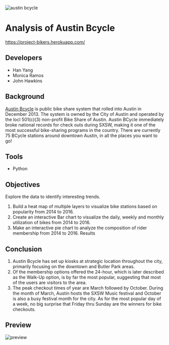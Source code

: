 ![austin bcycle](https://www.open-austin.org/assets/images/austin-b-cycle.png)
# Analysis of Austin Bcycle
https://project-bikers.herokuapp.com/
## Developers
* Han Yang 
* Monica Ramos
* John Hawkins
## Background
[Austin Bcycle](https://austin.bcycle.com/) is public bike share system that rolled into Austin in December 2013. The system is owned by the City of Austin and operated by the locl 501(c)(3) non-profit Bike Share of Austin. Austin BCycle immediately broke national records for check outs during SXSW, making it one of the most successful bike-sharing programs in the country. There are currently 75 BCycle stations around downtown Austin, in all the places you want to go!
## Tools 
* Python
## Objectives
Explore the data to identify interesting trends. 
1. Build a heat map of multiple layers to visualize bike stations based on popularity from 2014 to 2016.
2. Create an interactive Bar chart to visualize the daily, weekly and monthly utilization of bikes from 2014 to 2016.
3. Make an interactive pie chart to analyze the composition of rider membership from 2014 to 2016.
Results

## Conclusion
1. Austin Bcycle has set up kiosks at strategic location throughout the city, primarily focusing on the downtown and Butler Park areas.
2. Of the membership options offered the 24-hour, which is later described as the Walk-Up option, is by far the most popular, suggesting that most of the users are visitors to the area.
3. The peak checkout times of year are March followed by October. During the month of March, Austin hosts the SXSW Music festival and October is also a busy festival month for the city. As for the most popular day of a week, no big surprise that Friday thru Sunday are the winners for bike checkouts.
## Preview
![preview](preview.png)
